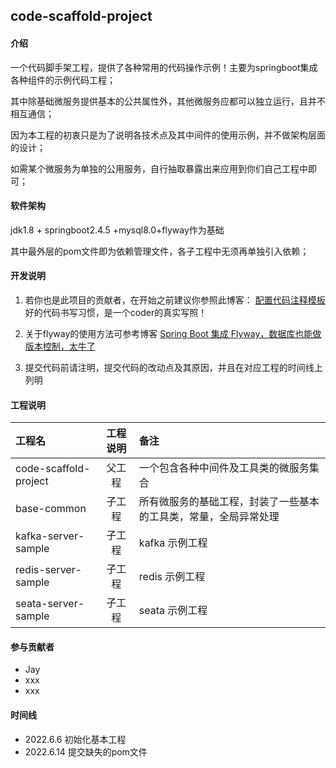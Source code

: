 ## code-scaffold-project

#### 介绍
一个代码脚手架工程，提供了各种常用的代码操作示例！主要为springboot集成各种组件的示例代码工程；

其中除基础微服务提供基本的公共属性外，其他微服务应都可以独立运行，且并不相互通信；

因为本工程的初衷只是为了说明各技术点及其中间件的使用示例，并不做架构层面的设计；

如需某个微服务为单独的公用服务，自行抽取暴露出来应用到你们自己工程中即可；

#### 软件架构
jdk1.8 + springboot2.4.5 +mysql8.0+flyway作为基础

其中最外层的pom文件即为依赖管理文件，各子工程中无须再单独引入依赖；

#### 开发说明
1. 若你也是此项目的贡献者，在开始之前建议你参照此博客：
[配置代码注释模板](http://imecho.life/index.php/2021/05/22/notes-template/)
好的代码书写习惯，是一个coder的真实写照！
2. 关于flyway的使用方法可参考博客
[Spring Boot 集成 Flyway，数据库也能做版本控制，太牛了](https://www.51cto.com/article/668861.html)

3. 提交代码前请注明，提交代码的改动点及其原因，并且在对应工程的时间线上列明

#### 工程说明
|工程名 | 工程说明 |备注|
| :--- | :---:| :---|
|code-scaffold-project|父工程|一个包含各种中间件及工具类的微服务集合|
|base-common|子工程|所有微服务的基础工程，封装了一些基本的工具类，常量，全局异常处理|
|kafka-server-sample|子工程|kafka 示例工程|
|redis-server-sample|子工程|redis 示例工程|
|seata-server-sample|子工程|seata 示例工程|


#### 参与贡献者
- Jay
- xxx
- xxx

#### 时间线
- 2022.6.6 初始化基本工程
- 2022.6.14 提交缺失的pom文件
